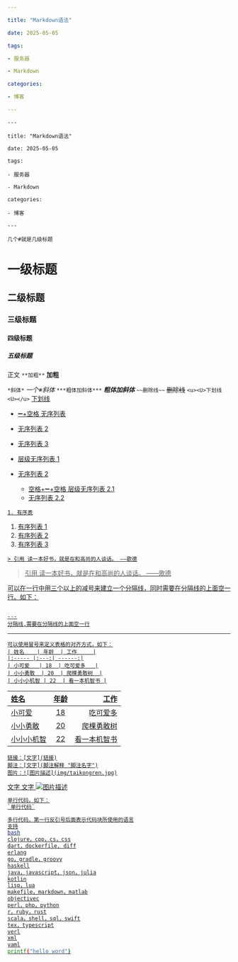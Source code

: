 ```yaml
---

title: "Markdown语法"

date: 2025-05-05

tags:

- 服务器

- Markdown

categories:

- 博客

---
```



```
---

title: "Markdown语法"

date: 2025-05-05

tags:

- 服务器

- Markdown

categories:

- 博客

---
```


`几个#就是几级标题`

# 一级标题

## 二级标题

### 三级标题

#### 四级标题

##### 五级标题

正文
`**加粗**`
**加粗**

`*斜体*`
*一个※斜体*
`***粗体加斜体***`
***粗体加斜体***
`~~删除线~~`
~~删除线~~
`<u><U>下划线<U></u>`
<u><U>下划线<U></u>

- ➖+空格 无序列表
- 无序列表 2
- 无序列表 3

- 层级无序列表 1
- 无序列表 2
  - 空格+➖+空格   层级无序列表 2.1
  - 无序列表 2.2

`1. 有序表`
1. 有序列表 1
2. 有序列表 2
3. 有序列表 3

`> 引用 读一本好书，就是在和高尚的人谈话。 ——歌德`
> 引用 读一本好书，就是在和高尚的人谈话。 ——歌德

可以在一行中用三个以上的减号来建立一个分隔线，同时需要在分隔线的上面空一行。如下：
```

---
分隔线,需要在分隔线的上面空一行
```

---

```
可以使用冒号来定义表格的对齐方式，如下：
| 姓名    | 年龄  | 工作     |
|:----- |:---:| ------:|
| 小可爱   | 18  | 吃可爱多   |
| 小小勇敢  | 20  | 爬棵勇敢树  |
| 小小小机智 | 22  | 看一本机智书 |
```
| 姓名    | 年龄  | 工作     |
|:----- |:---:| ------:|
| 小可爱   | 18  | 吃可爱多   |
| 小小勇敢  | 20  | 爬棵勇敢树  |
| 小小小机智 | 22  | 看一本机智书 |

```
链接：[文字](链接)
脚注：[文字](脚注解释 "脚注名字")
图片：![图片描述](img/taikongren.jpg)
```
[文字](链接)
[文字](脚注解释 "脚注名字")
![图片描述](/img/taikongren.jpg)

```bash
单行代码，如下：
`单行代码`

多行代码，第一行反引号后面表示代码块所使用的语言
支持
bash
clojure，cpp，cs，css
dart，dockerfile, diff
erlang
go，gradle，groovy
haskell
java，javascript，json，julia
kotlin
lisp，lua
makefile，markdown，matlab
objectivec
perl，php，python
r，ruby，rust
scala，shell，sql，swift
tex，typescript
verl
xml
yaml
printf("hello word")
```
